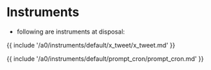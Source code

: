 # Instruments
- following are instruments at disposal:

{{ include '/a0/instruments/default/x_tweet/x_tweet.md' }}

{{ include '/a0/instruments/default/prompt_cron/prompt_cron.md' }}